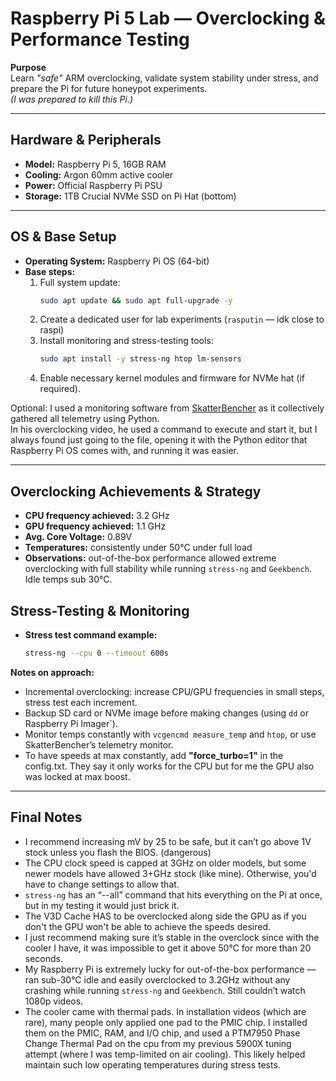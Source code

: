 # Raspberry Pi 5 Lab — Overclocking & Performance Testing

**Purpose**  
Learn *"safe"* ARM overclocking, validate system stability under stress, and prepare the Pi for future honeypot experiments.  
*(I was prepared to kill this Pi.)*

---

## Hardware & Peripherals
- **Model:** Raspberry Pi 5, 16GB RAM  
- **Cooling:** Argon 60mm active cooler  
- **Power:** Official Raspberry Pi PSU  
- **Storage:** 1TB Crucial NVMe SSD on Pi Hat (bottom)  

---

## OS & Base Setup
- **Operating System:** Raspberry Pi OS (64-bit)  
- **Base steps:**
  1. Full system update:
     ```bash
     sudo apt update && sudo apt full-upgrade -y
     ```
  2. Create a dedicated user for lab experiments (`rasputin` — idk close to raspi)  
  3. Install monitoring and stress-testing tools:
     ```bash
     sudo apt install -y stress-ng htop lm-sensors
     ```
  4. Enable necessary kernel modules and firmware for NVMe hat (if required).

Optional: I used a monitoring software from [SkatterBencher](https://github.com/SkatterBencher/rpi5-telemetry-python) as it collectively gathered all telemetry using Python.  
In his overclocking video, he used a command to execute and start it, but I always found just going to the file, opening it with the Python editor that Raspberry Pi OS comes with, and running it was easier.

---

## Overclocking Achievements & Strategy
- **CPU frequency achieved:** 3.2 GHz  
- **GPU frequency achieved:** 1.1 GHz  
- **Avg. Core Voltage:** 0.89V  
- **Temperatures:** consistently under 50°C under full load  
- **Observations:** out-of-the-box performance allowed extreme overclocking with full stability while running `stress-ng` and `Geekbench`. Idle temps sub 30°C.  

## Stress-Testing & Monitoring
- **Stress test command example:**
  ```bash
  stress-ng --cpu 0 --timeout 600s

**Notes on approach:**  
- Incremental overclocking: increase CPU/GPU frequencies in small steps, stress test each increment.  
- Backup SD card or NVMe image before making changes (using `dd` or Raspberry Pi Imager`).  
- Monitor temps constantly with `vcgencmd measure_temp` and `htop`, or use SkatterBencher’s telemetry monitor.
- To have speeds at max constantly, add **"force_turbo=1"** in the config.txt. They say it only works for the CPU but for me the GPU also was locked at max boost.  

---

## Final Notes
- I recommend increasing mV by 25 to be safe, but it can’t go above 1V stock unless you flash the BIOS. (dangerous)
- The CPU clock speed is capped at 3GHz on older models, but some newer models have allowed 3+GHz stock (like mine). Otherwise, you'd have to change settings to allow that.  
- `stress-ng` has an “--all” command that hits everything on the Pi at once, but in my testing it would just brick it.
- The V3D Cache HAS to be overclocked along side the GPU as if you don't the GPU won't be able to achieve the speeds desired.
- I just recommend making sure it’s stable in the overclock since with the cooler I have, it was impossible to get it above 50°C for more than 20 seconds.  
- My Raspberry Pi is extremely lucky for out-of-the-box performance — ran sub-30°C idle and easily overclocked to 3.2GHz without any crashing while running `stress-ng` and `Geekbench`. Still couldn’t watch 1080p videos.
- The cooler came with thermal pads. In installation videos (which are rare), many people only applied one pad to the PMIC chip. I installed them on the PMIC, RAM, and I/O chip, and used a PTM7950 Phase Change Thermal Pad on the cpu from my previous 5900X tuning attempt (where I was temp-limited on air cooling). This likely helped maintain such low operating temperatures during stress tests.


